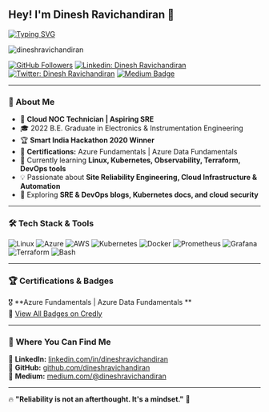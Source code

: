 ## Hey! I'm Dinesh Ravichandiran 👋 

[![Typing SVG](https://readme-typing-svg.herokuapp.com?color=%2336BCF7&lines=Cloud+NOC+Technician+🚀;Aspiring+SRE/Cloud+Engineer;Linux+|+Kubernetes+|+DevOps)](https://git.io/typing-svg)

<p align="left"> <img src="https://komarev.com/ghpvc/?username=dineshravichandiran&label=Views&color=blue&style=plastic" alt="dineshravichandiran" /> </p>

[![GitHub Followers](https://img.shields.io/github/followers/dineshravichandiran?label=follow&style=social)](https://github.com/dineshravichandiran)
[![Linkedin: Dinesh Ravichandiran](https://img.shields.io/badge/-Dinesh%20Ravichandiran-blue?style=flat-square&logo=Linkedin&logoColor=white&link=https://www.linkedin.com/in/dineshravichandiran)](https://www.linkedin.com/in/dineshravichandiran)
[![Twitter: Dinesh Ravichandiran](https://img.shields.io/twitter/follow/dineshr_?style=social)](https://twitter.com/dineshr_)
[![Medium Badge](https://img.shields.io/badge/-Medium-black?style=flat-square&logo=Medium&link=https://medium.com/@dineshravichandiran)](https://medium.com/@dineshravichandiran)

---

### 🚀 About Me
- 🏢 **Cloud NOC Technician | Aspiring SRE**
- 🎓 2022 B.E. Graduate in Electronics & Instrumentation Engineering  
- 🏆 **Smart India Hackathon 2020 Winner**  
- 📜 **Certifications:** Azure Fundamentals | Azure Data Fundamentals 
- 🌱 Currently learning **Linux, Kubernetes, Observability, Terraform, DevOps tools**  
- 💡 Passionate about **Site Reliability Engineering, Cloud Infrastructure & Automation**  
- 📖 Exploring **SRE & DevOps blogs, Kubernetes docs, and cloud security**  

---

### 🛠️ **Tech Stack & Tools**
![Linux](https://img.shields.io/badge/Linux-FCC624?style=flat-square&logo=linux&logoColor=black)
![Azure](https://img.shields.io/badge/Microsoft_Azure-0078D4?style=flat-square&logo=microsoft-azure&logoColor=white)
![AWS](https://img.shields.io/badge/AWS-232F3E?style=flat-square&logo=amazon-aws)
![Kubernetes](https://img.shields.io/badge/Kubernetes-326CE5?style=flat-square&logo=kubernetes&logoColor=white)
![Docker](https://img.shields.io/badge/Docker-2496ED?style=flat-square&logo=docker&logoColor=white)
![Prometheus](https://img.shields.io/badge/Prometheus-E6522C?style=flat-square&logo=prometheus&logoColor=white)
![Grafana](https://img.shields.io/badge/Grafana-F46800?style=flat-square&logo=grafana&logoColor=white)
![Terraform](https://img.shields.io/badge/Terraform-7B42BC?style=flat-square&logo=terraform&logoColor=white)
![Bash](https://img.shields.io/badge/Shell_Scripting-4EAA25?style=flat-square&logo=gnu-bash&logoColor=white)

---

### 🏆 **Certifications & Badges**
🎖️ **Azure Fundamentals | Azure Data Fundamentals **  
🔗 [View All Badges on Credly](https://www.credly.com/users/dineshravichandiran)  

---

### 📢 **Where You Can Find Me**
📌 **LinkedIn:** [linkedin.com/in/dineshravichandiran](https://www.linkedin.com/in/dineshravichandiran)  
📌 **GitHub:** [github.com/dineshravichandiran](https://github.com/dineshravichandiran)  
📌 **Medium:** [medium.com/@dineshravichandiran](https://medium.com/@dineshravichandiran)  

---

🔥 **"Reliability is not an afterthought. It's a mindset."** 🚀  
